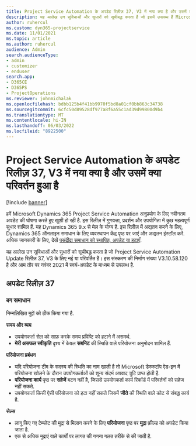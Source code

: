 ```yaml
---
title: Project Service Automation के अपडेट रिलीज़ 37, V3 में नया क्या है और उसमें क्या परिवर्तन हुआ है
description: यह आलेख उन सुविधाओं और सुधारों को सूचीबद्ध करता है जो इसमें उपलब्ध हैं Microsoft Dynamics 365 Project Service Automation अद्यतन रिलीज़ 37, V3.
author: ruhercul
ms.custom: dyn365-projectservice
ms.date: 11/01/2021
ms.topic: article
ms.author: ruhercul
audience: Admin
search.audienceType:
- admin
- customizer
- enduser
search.app:
- D365CE
- D365PS
- ProjectOperations
ms.reviewer: johnmichalak
ms.openlocfilehash: bdbb125b4f41bb9970f5bd8a01cf0bb863c34738
ms.sourcegitcommit: 6cfc50d89528df977a8f6a55c1ad39d99800d9b4
ms.translationtype: MT
ms.contentlocale: hi-IN
ms.lasthandoff: 06/03/2022
ms.locfileid: "8922500"
---
```

# <a name="whats-new-or-changed-in-project-service-automation-update-release-37-v3"></a>Project Service Automation के अपडेट रिलीज़ 37, V3 में नया क्या है और उसमें क्या परिवर्तन हुआ है

[!include [banner](../includes/psa-now-project-operations.md)]

हमें Microsoft Dynamics 365 Project Service Automation अनुप्रयोग के लिए नवीनतम अपडेट की घोषणा करते हुए खुशी हो रही है. इस रिलीज़ में गुणवत्ता, प्रदर्शन और उपयोगिता में कुछ महत्वपूर्ण सुधार शामिल हैं. यह Dynamics 365 9.x से मेल के योग्य है. इस रिलीज़ में अद्यतन करने के लिए, Dynamics 365 ऑनलाइन समाधान के लिए व्यवस्थापन केंद्र पृष्ठ पर जाएं और अद्यतन इंस्टॉल करें. अधिक जानकारी के लिए, देखें [पसंदीदा समाधान को स्थापित, अपडेट या हटाएँ](/power-platform/admin/install-remove-preferred-solution).

यह आलेख उन सुविधाओं और सुधारों को सूचीबद्ध करता है जो Project Service Automation Update रिलीज़ 37, V3 के लिए नई या परिवर्तित हैं। इस संस्करण की निर्माण संख्या V3.10.58.120 है और आम तौर पर नवंबर 2021 में स्वयं-अपडेट के माध्यम से उपलब्ध है.

## <a name="update-release-37"></a>अपडेट रिलीज़ 37

### <a name="bug-fixes"></a>बग समाधान

निम्नलिखित मुद्दों को ठीक किया गया है.

**समय और व्यय**
- उपयोगकर्ता सेल को साफ़ करके समय प्रविष्टि को हटाने में असमर्थ.
- **मेरी असफल स्वीकृति** दृश्य में केवल **सबमिट** की स्थिति वाले परियोजना अनुमोदन शामिल हैं.

**परियोजना प्रबंधन**
- यदि परियोजना टीम के सदस्य की स्थिति का नाम खाली है तो Microsoft डेस्कटॉप ऐड-इन में परियोजना खोलने के दौरान उपयोगकर्ताओं को शून्य संदर्भ अपवाद त्रुटि प्राप्त होती है.
- **परियोजना कार्य** पृष्ठ पर **सहेजें** बटन नहीं है, जिससे उपयोगकर्ता कार्य रिकॉर्ड में परिवर्तनों को सहेज नहीं सकते.
- उपयोगकर्ता किसी ऐसी परियोजना को हटा नहीं सकते जिसमें **जीते** की स्थिति वाले कोट से संबद्ध कार्य है.

**सेल्स**
- लागू किए गए टेम्प्लेट की मुद्रा से मिलान करने के लिए **परियोजना** पृष्ठ पर **मुद्रा** फ़ील्ड को अपडेट किया जाता है.
- एक से अधिक मुद्राएं वाले कार्यों पर लागत की गणना गलत तरीके से की जाती है.
